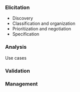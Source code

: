 <h3>Elicitation</h3>
<ul>
  <li>Discovery</li>
  <li>Classification and organization</li>
  <li>Prioritization and negotiation</li>
  <li>Specification</li>
</ul>  
<h3>Analysis</h3>
     Use cases 
<h3>Validation</h3> 
<h3>Management</h3> 
